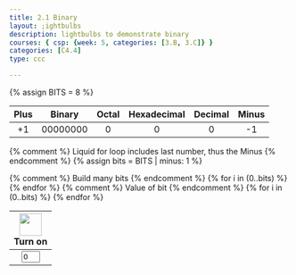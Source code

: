 ```yaml
---
title: 2.1 Binary
layout: ;ightbulbs
description: lightbulbs to demonstrate binary
courses: { csp: {week: 5, categories: [3.B, 3.C]} }
categories: [C4.4]
type: ccc

---
```


<!-- 

Learn how page works, plus learu about binary
Hack 0: Do your own on/off thing with Image and Buttons thing
Hack 1: change diplay to indicate value of bin (128, 64, 32, 16, 8, 4, 2, 1)
Hack 2: change one-zero input under bulb to perform updates to page

Learn about binary representations
Hack 3: add a ASCII character display to text when 8 bits, determine if printable or not printable
Hack 4: change to 24 bits and add a color code and display color when 24 bits. Think about display on this one, perhaps wrap bits 

Jekyll Table Reference: https://idratherbewriting.com/documentation-theme-jekyll/mydoc_tables.html

--->

{% assign BITS = 8 %}

<style>
    td {
        text-align: center;
        vertical-align: middle;
    }
</style>

<table>
    <thead>
        <tr class="header" id="table">
            <th>Plus</th>
            <th>Binary</th>
            <th>Octal</th>
            <th>Hexadecimal</th>
            <th>Decimal</th>
            <th>Minus</th>
        </tr>
    </thead>
    <tbody>
        <tr>
            <td><div class="button" id="add1" onclick="add(1)">+1</div></td>
            <td id="binary">00000000</td>
            <td id="octal">0</td>
            <td id="hexadecimal">0</td>
            <td id="decimal">0</td>
            <td><div class="button" id="sub1" onclick="add(-1)">-1</div></td>
        </tr>
    </tbody>
</table>

{% comment %}
Liquid for loop includes last number, thus the Minus
{% endcomment %}
{% assign bits = BITS | minus: 1 %} 

<table>
    <thead>
        <tr>
            {% comment %}
            Build many bits
            {% endcomment %}
            {% for i in (0..bits) %}
            <th><img id="bulb{{ i }}" src="{{site.baseurl}}/images/bulb_off.png" alt="" width="40" height="Auto">
                <div class="button" id="butt{{ i }}" onclick="javascript:toggleBit({{ i }})">Turn on</div>
            </th>
            {% endfor %}
        </tr>
    </thead>
    <tbody>
        <tr>
            {% comment %}
            Value of bit
            {% endcomment %}
            {% for i in (0..bits) %}
            <td><input type='text' id="digit{{ i }}" Value="0" size="1" readonly></td>
            {% endfor %}
        </tr>
    </tbody>
</table>

<script>
    const BITS = {{ BITS }};
    const MAX = 2 ** BITS - 1;
    const MSG_ON = "Turn on";
    const IMAGE_ON = "{{site.baseurl}}/images/bulb_on.gif";
    const MSG_OFF = "Turn off";
    const IMAGE_OFF = "{{site.baseurl}}/images/bulb_off.png"

    // return string with current value of each bit
    function getBits() {
        let bits = "";
        for(let i = 0; i < BITS; i++) {
            bits = bits + document.getElementById('digit' + i).value;
        }
        return bits;
    }
    // setter for Document Object Model (DOM) values
    function setConversions(binary) {
        document.getElementById('binary').innerHTML = binary;
        // Octal conversion
        document.getElementById('octal').innerHTML = parseInt(binary, 2).toString(8);
        // Hexadecimal conversion
        document.getElementById('hexadecimal').innerHTML = parseInt(binary, 2).toString(16);
        // Decimal conversion
        document.getElementById('decimal').innerHTML = parseInt(binary, 2).toString();
    }
    // convert decimal to base 2 using modulo with divide method
    function decimal_2_base(decimal, base) {
        let conversion = "";
        // loop to convert to base
        do {
            let digit = decimal % base;           // obtain right most digit
            conversion = "" + digit + conversion; // what does this do? inserts digit to front of string
            decimal = ~~(decimal / base);         // what does this do? divides by base what is ~~? force whole number
        } while (decimal > 0);                    // why while at the end? 0 pads front of binary number
            // loop to pad with zeros
            if (base === 2) {                     // only pad for binary conversions
                for (let i = 0; conversion.length < BITS; i++) {
                    conversion = "0" + conversion;
            }
        }
        return conversion;
    }
    // toggle selected bit and recalculate
    function toggleBit(i) {
        //alert("Digit action: " + i );
        const dig = document.getElementById('digit' + i);
        const image = document.getElementById('bulb' + i);
        const butt = document.getElementById('butt' + i);
        // Change digit and visual
        if (image.src.match(IMAGE_ON)) {
            dig.value = 0;
            image.src = IMAGE_OFF;
            butt.innerHTML = MSG_ON;
        } else {
            dig.value = 1;
            image.src = IMAGE_ON;
            butt.innerHTML = MSG_OFF;
        }
        // Binary numbers
        const binary = getBits();
        setConversions(binary);
    }
    // add is positive integer, subtract is negative integer
    function add(n) {
        let binary = getBits();
        // convert to decimal and do math
        let decimal = parseInt(binary, 2);
        if (n > 0) {  // PLUS
            decimal = MAX === decimal ? 0 : decimal += n; // OVERFLOW or PLUS
        } else  {     // MINUS
            decimal = 0 === decimal ? MAX : decimal += n; // OVERFLOW or MINUS
        }
        // convert the result back to binary
        binary = decimal_2_base(decimal, 2);
        // update conversions
        setConversions(binary);
        // update bits
        for (let i = 0; i < binary.length; i++) {
            let digit = binary.substr(i, 1);
            document.getElementById('digit' + i).value = digit;
            if (digit === "1") {
                document.getElementById('bulb' + i).src = IMAGE_ON;
                document.getElementById('butt' + i).innerHTML = MSG_OFF;
            } else {
                document.getElementById('bulb' + i).src = IMAGE_OFF;
                document.getElementById('butt' + i).innerHTML = MSG_ON;
            }
        }
    }
</script>
